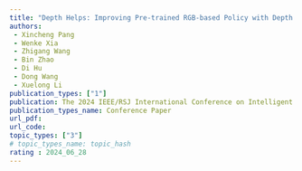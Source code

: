 ```yaml
---  
title: "Depth Helps: Improving Pre-trained RGB-based Policy with Depth Information Injection"  
authors:  
 - Xincheng Pang
 - Wenke Xia
 - Zhigang Wang
 - Bin Zhao
 - Di Hu
 - Dong Wang
 - Xuelong Li
publication_types: ["1"]  
publication: The 2024 IEEE/RSJ International Conference on Intelligent Robots and Systems(IROS) 2024
publication_types_name: Conference Paper  
url_pdf: 
url_code: 
topic_types: ["3"]
# topic_types_name: topic_hash
rating : 2024_06_28
---  
```

